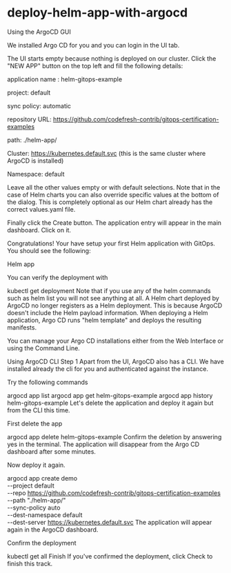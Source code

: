 # deploy-helm-app-with-argocd

Using the ArgoCD GUI

We installed Argo CD for you and you can login in the UI tab.

The UI starts empty because nothing is deployed on our cluster. Click the "NEW APP" button on the top left and fill the following details:

application name : helm-gitops-example

project: default

sync policy: automatic

repository URL: https://github.com/codefresh-contrib/gitops-certification-examples

path: ./helm-app/

Cluster: https://kubernetes.default.svc (this is the same cluster where ArgoCD is installed)

Namespace: default

Leave all the other values empty or with default selections. Note that in the case of Helm charts you can also override specific values at the bottom of the dialog. This is completely optional as our Helm chart already has the correct values.yaml file.

Finally click the Create button. The application entry will appear in the main dashboard. Click on it.

Congratulations! Your have setup your first Helm application with GitOps. You should see the following:

Helm app

You can verify the deployment with

kubectl get deployment
Note that if you use any of the helm commands such as helm list you will not see anything at all. A Helm chart deployed by ArgoCD no longer registers as a Helm deployment. This is because ArgoCD doesn't include the Helm payload information. When deploying a Helm application, Argo CD runs "helm template" and deploys the resulting manifests.


You can manage your Argo CD installations either from the Web Interface or using the Command Line.

Using ArgoCD CLI
Step 1
Apart from the UI, ArgoCD also has a CLI. We have installed already the cli for you and authenticated against the instance.

Try the following commands

argocd app list
argocd app get helm-gitops-example
argocd app history helm-gitops-example
Let's delete the application and deploy it again but from the CLI this time.

First delete the app

argocd app delete helm-gitops-example
Confirm the deletion by answering yes in the terminal. The application will disappear from the Argo CD dashboard after some minutes.

Now deploy it again.

argocd app create demo \
--project default \
--repo https://github.com/codefresh-contrib/gitops-certification-examples \
--path "./helm-app/" \
--sync-policy auto \
--dest-namespace default \
--dest-server https://kubernetes.default.svc
The application will appear again in the ArgoCD dashboard.

Confirm the deployment

kubectl get all
Finish
If you've confirmed the deployment, click Check to finish this track.

